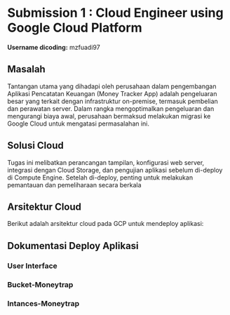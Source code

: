 # Submission 1  : Cloud Engineer using Google Cloud Platform

**Username dicoding:** mzfuadi97

## Masalah
Tantangan utama yang dihadapi oleh perusahaan dalam pengembangan Aplikasi Pencatatan Keuangan (Money Tracker App) adalah pengeluaran besar yang terkait dengan infrastruktur on-premise, termasuk pembelian dan perawatan server. Dalam rangka mengoptimalkan pengeluaran dan mengurangi biaya awal, perusahaan bermaksud melakukan migrasi ke Google Cloud untuk mengatasi permasalahan ini.

## Solusi Cloud
Tugas ini melibatkan perancangan tampilan, konfigurasi web server, integrasi dengan Cloud Storage, dan pengujian aplikasi sebelum di-deploy di Compute Engine. Setelah di-deploy, penting untuk melakukan pemantauan dan pemeliharaan secara berkala


## Arsitektur Cloud
Berikut adalah arsitektur cloud pada GCP untuk mendeploy aplikasi:

## Dokumentasi Deploy Aplikasi
### User Interface

### Bucket-Moneytrap

### Intances-Moneytrap


